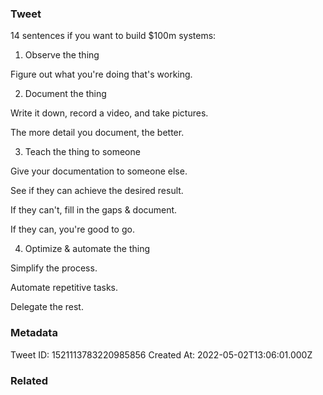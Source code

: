 ### Tweet
14 sentences if you want to build $100m systems:

1. Observe the thing

Figure out what you're doing that's working.

2. Document the thing

Write it down, record a video, and take pictures.

The more detail you document, the better.

3. Teach the thing to someone

Give your documentation to someone else.

See if they can achieve the desired result.

If they can't, fill in the gaps &amp; document.

If they can, you're good to go.

4. Optimize &amp; automate the thing

Simplify the process.

Automate repetitive tasks.

Delegate the rest.

### Metadata
Tweet ID: 1521113783220985856
Created At: 2022-05-02T13:06:01.000Z

### Related

